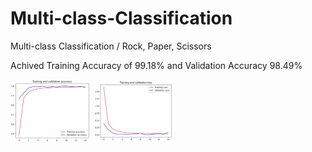 # Multi-class-Classification
Multi-class Classification / Rock, Paper, Scissors


Achived Training Accuracy of 99.18% and Validation Accuracy 98.49%

<img src="Screenshot 2024-04-11 at 09.29.18.png" width="128"/>


<img src="Screenshot 2024-04-11 at 09.29.28.png" width="128"/>

